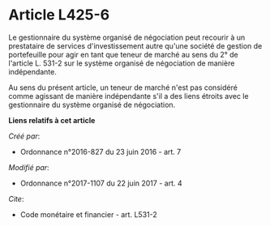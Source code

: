 # Article L425-6

Le gestionnaire du système organisé de négociation peut recourir à un prestataire de services d'investissement autre qu'une
société de gestion de portefeuille pour agir en tant que teneur de marché au sens du 2° de l'article L. 531-2 sur le système
organisé de négociation de manière indépendante.

Au sens du présent article, un teneur de marché n'est pas considéré comme agissant de manière indépendante s'il a des liens
étroits avec le gestionnaire du système organisé de négociation.

**Liens relatifs à cet article**

_Créé par_:

  - Ordonnance n°2016-827 du 23 juin 2016 - art. 7

_Modifié par_:

  - Ordonnance n°2017-1107 du 22 juin 2017 - art. 4

_Cite_:

  - Code monétaire et financier - art. L531-2
